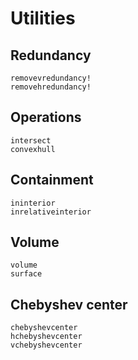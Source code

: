 # Utilities

## Redundancy
```@docs
removevredundancy!
removehredundancy!
```

## Operations
```@docs
intersect
convexhull
```

## Containment
```@docs
ininterior
inrelativeinterior
```

## Volume
```@docs
volume
surface
```

## Chebyshev center
```@docs
chebyshevcenter
hchebyshevcenter
vchebyshevcenter
```

